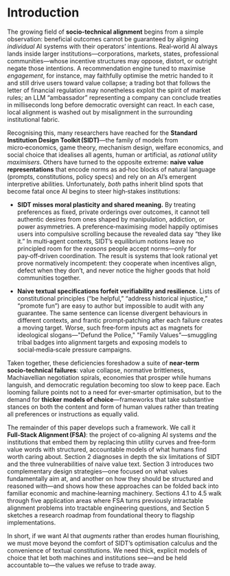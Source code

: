 # Introduction

The growing field of **socio‑technical alignment** begins from a simple observation: beneficial outcomes cannot be guaranteed by aligning *individual* AI systems with their operators’ intentions.  Real‑world AI always lands inside larger institutions—corporations, markets, states, professional communities—whose incentive structures may oppose, distort, or outright negate those intentions.  A recommendation engine tuned to maximise *engagement*, for instance, may faithfully optimise the metric handed to it and still drive users toward value collapse; a trading bot that follows the letter of financial regulation may nonetheless exploit the spirit of market rules; an LLM “ambassador” representing a company can conclude treaties in milliseconds long before democratic oversight can react.  In each case, local alignment is washed out by misalignment in the surrounding institutional fabric.

Recognising this, many researchers have reached for the **Standard Institution Design Toolkit (SIDT)**—the family of models from micro‑economics, game theory, mechanism design, welfare economics, and social choice that idealises all agents, human or artificial, as *rational utility maximisers*.  Others have turned to the opposite extreme: **naive value representations** that encode norms as ad‑hoc blocks of natural language (prompts, constitutions, policy specs) and rely on an AI’s emergent interpretive abilities.  Unfortunately, *both* paths inherit blind spots that become fatal once AI begins to steer high‑stakes institutions:

* **SIDT misses moral plasticity and shared meaning.** By treating preferences as fixed, private orderings over outcomes, it cannot tell authentic desires from ones shaped by manipulation, addiction, or power asymmetries.  A preference‑maximising model happily optimises users into compulsive scrolling because the revealed data say “they like it.”  In multi‑agent contexts, SIDT’s equilibrium notions leave no principled room for the *reasons* people accept norms—only for pay‑off‑driven coordination.  The result is systems that look rational yet prove normatively incompetent: they cooperate when incentives align, defect when they don’t, and never notice the higher goods that hold communities together.

* **Naive textual specifications forfeit verifiability and resilience.** Lists of constitutional principles (“be helpful,” “address historical injustice,” “promote fun”) are easy to author but impossible to audit with any guarantee.  The same sentence can license divergent behaviours in different contexts, and frantic prompt‑patching after each failure creates a moving target.  Worse, such free‑form inputs act as magnets for ideological slogans—"Defund the Police," "Family Values"—smuggling tribal badges into alignment targets and exposing models to social‑media‑scale pressure campaigns.

Taken together, these deficiencies foreshadow a suite of **near‑term socio‑technical failures**: value collapse, normative brittleness, Machiavellian negotiation spirals, economies that prosper while humans languish, and democratic regulation becoming too slow to keep pace.  Each looming failure points not to a need for ever‑smarter optimisation, but to the demand for **thicker models of choice**—frameworks that take substantive stances on both the content and form of human values rather than treating all preferences or instructions as equally valid.

The remainder of this paper develops such a framework.  We call it **Full‑Stack Alignment (FSA)**: the project of co‑aligning AI systems *and* the institutions that embed them by replacing thin utility curves and free‑form value words with structured, accountable models of what humans find worth caring about.  Section 2 diagnoses in depth the six limitations of SIDT and the three vulnerabilities of naive value text. Section 3 introduces two complementary design strategies—one focused on what values fundamentally aim at, and another on how they should be structured and reasoned with—and
  shows how these approaches can be folded back into familiar economic and machine‑learning machinery. Sections 4.1 to 4.5 walk through five application areas where FSA turns previously intractable alignment problems into tractable engineering questions, and Section 5 sketches a research roadmap from foundational theory to flagship implementations.

In short, if we want AI that *augments* rather than erodes human flourishing, we must move beyond the comfort of SIDT’s optimisation calculus and the convenience of textual constitutions.  We need thick, explicit models of choice that let both machines and institutions see—and be held accountable to—the values we refuse to trade away.

